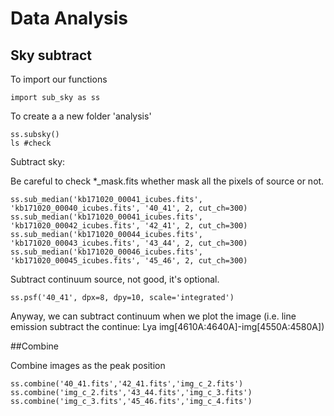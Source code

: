 # Data Analysis




## Sky subtract
To import our functions

	import sub_sky as ss
	
To create a a new folder 'analysis'

	ss.subsky()
	ls #check
	
Subtract sky:

Be careful to check *_mask.fits whether mask all the pixels of source or not.

	ss.sub_median('kb171020_00041_icubes.fits', 'kb171020_00040_icubes.fits', '40_41', 2, cut_ch=300)
	ss.sub_median('kb171020_00041_icubes.fits', 'kb171020_00042_icubes.fits', '42_41', 2, cut_ch=300)
	ss.sub_median('kb171020_00044_icubes.fits', 'kb171020_00043_icubes.fits', '43_44', 2, cut_ch=300)
	ss.sub_median('kb171020_00046_icubes.fits', 'kb171020_00045_icubes.fits', '45_46', 2, cut_ch=300)

Subtract continuum source, not good, it's optional. 


	ss.psf('40_41', dpx=8, dpy=10, scale='integrated')

Anyway, we can subtract continuum when we plot the image (i.e. line emission subtract the continue: Lya img[4610A:4640A]-img[4550A:4580A])
	
##Combine

Combine images as the peak position

	ss.combine('40_41.fits','42_41.fits','img_c_2.fits')
	ss.combine('img_c_2.fits','43_44.fits','img_c_3.fits')
	ss.combine('img_c_3.fits','45_46.fits','img_c_4.fits')


